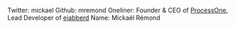 Twitter: mickael
Github: mremond
Oneliner: Founder & CEO of <a href="https://www.process-one.net/" target="_blank">ProcessOne</a>, Lead Developer of <a href="https://www.ejabberd.im/" target="_blank">ejabberd</a>
Name: Mickaël Rémond